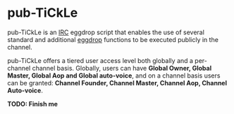 pub-TiCkLe
=======
pub-TiCkLe is an [IRC](http://en.wikipedia.org/wiki/Internet_Relay_Chat "IRC") eggdrop script that enables the use of several standard and additional [eggdrop](http://www.eggheads.org/ "eggdrop") functions to be executed publicly in the channel.

pub-TiCkLe offers a tiered user access level both globally and a per-channel channel basis. Globally, users can have **Global Owner, Global Master, Global Aop and Global auto-voice**, and on a channel basis users can be granted: **Channel Founder, Channel Master, Channel Aop, Channel Auto-voice**.

**TODO: Finish me**